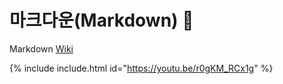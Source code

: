 # 마크다운(Markdown) 🏁
Markdown [Wiki](https://github.com/devyhan93/Markdown/wiki) 

{% include include.html id="https://youtu.be/r0gKM_RCx1g" %}
